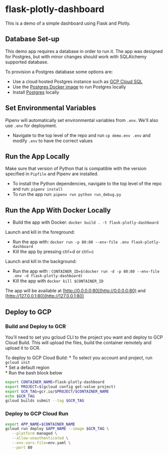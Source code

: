 # flask-plotly-dashboard

This is a demo of a simple dashboard using Flask and Plotly.  

## Database Set-up
This demo app requires a database in order to run it. The app was designed for Postgres, but with minor changes should work with SQLAlchemy supported database.  

To provision a Postgres database some options are:
* Use a cloud hosted Postgres instance such as [GCP Cloud SQL](https://cloud.google.com/sql/postgresql)
* Use the [Postgres Docker image](https://hub.docker.com/_/postgres) to run Postgres locally
* Install [Postgres](https://www.postgresql.org/) locally

## Set Environmental Variables
Pipenv will automatically set environmental variables from `.env`. We'll also use `.env` for deployment.  
* Navigate to the top level of the repo and run `cp demo.env .env` and modify `.env` to have the correct values

## Run the App Locally
Make sure that version of Python that is compatible with the version specified in `Pipfile` and Pipenv are installed.  
* To install the Python dependencies, navigate to the top level of the repo and run: `pipenv install`  
* To run the app run: `pipenv run python run_debug.py`  

## Run the App With Docker Locally
* Build the app with Docker: `docker build . -t flask-plotly-dashboard`  

Launch and kill in the foreground:
* Run the app with: `docker run -p 80:80 --env-file .env flask-plotly-dashboard`
* Kill the app by pressing ctrl+d or ctrl+c

Launch and kill in the background:
* Run the app with : `CONTAINER_ID=$(docker run -d -p 80:80 --env-file .env -d flask-plotly-dashboard)`
* Kill the app with `docker kill $CONTAINER_ID`

The app will be available at [http://0.0.0.0:80](http://0.0.0.0:80) and [http://127.0.0.1:80](http://127.0.0.1:80)

## Deploy to GCP

### Build and Deploy to GCR
You'll need to set you gcloud CLI to the project you want and deploy to GCP Cloud Build. This will upload the files, build the container remotely and upload it to GCR.  

To deploy to GCP Cloud Build:
    * To select you account and project, run `gcloud init`  
    * Set a default region  
    * Run the bash block below

```bash 
export CONTAINER_NAME=flask-plotly-dashboard
export PROJECT=$(gcloud config get-value project)
export GCR_TAG=gcr.io/$PROJECT/$CONTAINER_NAME
echo $GCR_TAG
gcloud builds submit --tag $GCR_TAG
```

### Deploy to GCP Cloud Run

```bash
export APP_NAME=$CONTAINER_NAME
gcloud run deploy $APP_NAME --image $GCR_TAG \
   --platform managed \
   --allow-unauthenticated \
   --env-vars-file=env.yaml \
   --port 80
```